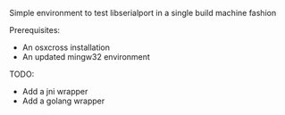 Simple environment to test libserialport in a single build machine fashion

Prerequisites:
* An osxcross installation
* An updated mingw32 environment

TODO:
* Add a jni wrapper
* Add a golang wrapper
